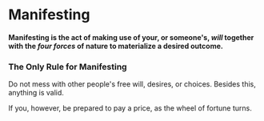 # Manifesting

#### Manifesting is the act of making use of your, or someone's, _will_ together with the _four forces_ of nature to materialize a desired outcome.



### The Only Rule for Manifesting

Do not mess with other people's free will, desires, or choices. Besides this, anything is valid.

If you, however, be prepared to pay a price, as the wheel of fortune turns.



